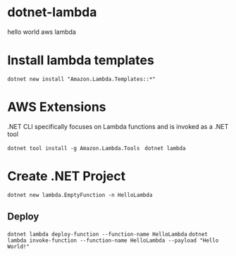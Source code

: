 # dotnet-lambda
hello world aws lambda

# Install lambda templates
`dotnet new install "Amazon.Lambda.Templates::*"`

# AWS Extensions 
.NET CLI specifically focuses on Lambda functions and is invoked as a .NET tool 

`dotnet tool install -g Amazon.Lambda.Tools ` 
`dotnet lambda`

# Create .NET Project
`dotnet new lambda.EmptyFunction -n HelloLambda`

## Deploy 
`dotnet lambda deploy-function --function-name HelloLambda`
`dotnet lambda invoke-function --function-name HelloLambda --payload "Hello World!" `